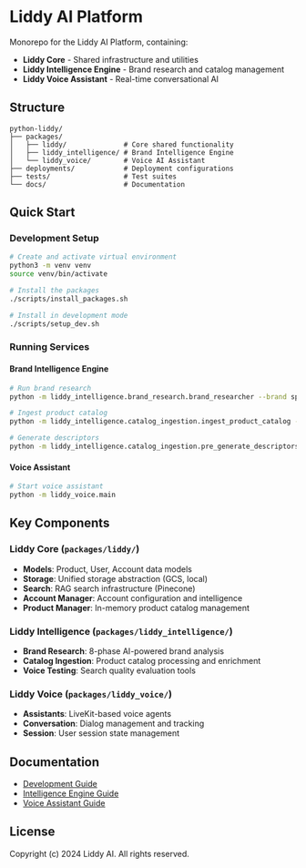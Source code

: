 # Liddy AI Platform

Monorepo for the Liddy AI Platform, containing:
- **Liddy Core** - Shared infrastructure and utilities
- **Liddy Intelligence Engine** - Brand research and catalog management
- **Liddy Voice Assistant** - Real-time conversational AI

## Structure

```
python-liddy/
├── packages/
│   ├── liddy/              # Core shared functionality
│   ├── liddy_intelligence/ # Brand Intelligence Engine
│   └── liddy_voice/        # Voice AI Assistant
├── deployments/            # Deployment configurations
├── tests/                  # Test suites
└── docs/                   # Documentation
```

## Quick Start

### Development Setup

```bash
# Create and activate virtual environment
python3 -m venv venv
source venv/bin/activate

# Install the packages
./scripts/install_packages.sh

# Install in development mode
./scripts/setup_dev.sh
```

### Running Services

#### Brand Intelligence Engine

```bash
# Run brand research
python -m liddy_intelligence.brand_research.brand_researcher --brand specialized.com

# Ingest product catalog
python -m liddy_intelligence.catalog_ingestion.ingest_product_catalog --brand specialized.com

# Generate descriptors
python -m liddy_intelligence.catalog_ingestion.pre_generate_descriptors --brand specialized.com
```

#### Voice Assistant

```bash
# Start voice assistant
python -m liddy_voice.main
```

## Key Components

### Liddy Core (`packages/liddy/`)
- **Models**: Product, User, Account data models
- **Storage**: Unified storage abstraction (GCS, local)
- **Search**: RAG search infrastructure (Pinecone)
- **Account Manager**: Account configuration and intelligence
- **Product Manager**: In-memory product catalog management

### Liddy Intelligence (`packages/liddy_intelligence/`)
- **Brand Research**: 8-phase AI-powered brand analysis
- **Catalog Ingestion**: Product catalog processing and enrichment
- **Voice Testing**: Search quality evaluation tools

### Liddy Voice (`packages/liddy_voice/`)
- **Assistants**: LiveKit-based voice agents
- **Conversation**: Dialog management and tracking
- **Session**: User session state management

## Documentation

- [Development Guide](docs/development/setup.md)
- [Intelligence Engine Guide](docs/intelligence/README.md)
- [Voice Assistant Guide](docs/voice/README.md)

## License

Copyright (c) 2024 Liddy AI. All rights reserved.